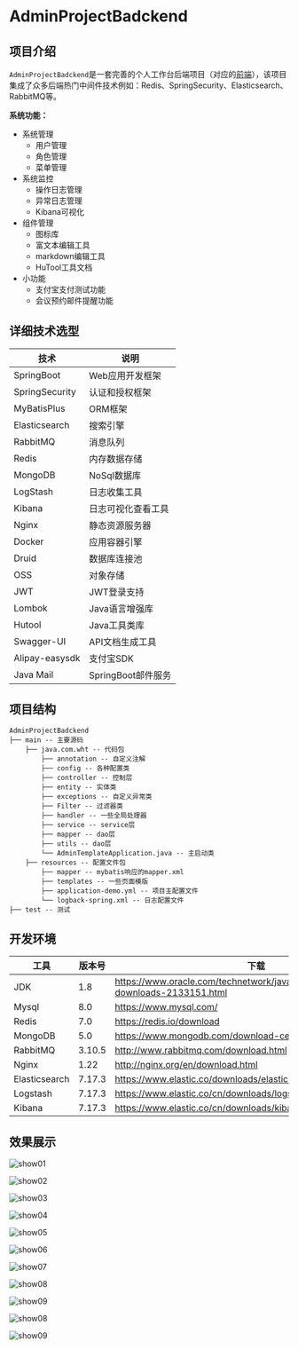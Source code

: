 # AdminProjectBadckend

## 项目介绍

`AdminProjectBadckend`是一套完善的个人工作台后端项目（对应的[前端](https://github.com/Iooooot/AdminProjectWeb)），该项目集成了众多后端热门中间件技术例如：Redis、SpringSecurity、Elasticsearch、RabbitMQ等。

**系统功能：**

- 系统管理
  - 用户管理
  - 角色管理
  - 菜单管理
- 系统监控
  - 操作日志管理
  - 异常日志管理
  - Kibana可视化
- 组件管理
  - 图标库
  - 富文本编辑工具
  - markdown编辑工具
  - HuTool工具文档
- 小功能
  - 支付宝支付测试功能
  - 会议预约邮件提醒功能

## 详细技术选型

| 技术           | 说明               |
| -------------- | ------------------ |
| SpringBoot     | Web应用开发框架    |
| SpringSecurity | 认证和授权框架     |
| MyBatisPlus    | ORM框架            |
| Elasticsearch  | 搜索引擎           |
| RabbitMQ       | 消息队列           |
| Redis          | 内存数据存储       |
| MongoDB        | NoSql数据库        |
| LogStash       | 日志收集工具       |
| Kibana         | 日志可视化查看工具 |
| Nginx          | 静态资源服务器     |
| Docker         | 应用容器引擎       |
| Druid          | 数据库连接池       |
| OSS            | 对象存储           |
| JWT            | JWT登录支持        |
| Lombok         | Java语言增强库     |
| Hutool         | Java工具类库       |
| Swagger-UI     | API文档生成工具    |
| Alipay-easysdk | 支付宝SDK          |
| Java Mail      | SpringBoot邮件服务 |

## 项目结构

```
AdminProjectBadckend
├── main -- 主要源码
	├── java.com.wht -- 代码包
		├── annotation -- 自定义注解
		├── config -- 各种配置类
		├── controller -- 控制层
		├── entity -- 实体类
		├── exceptions -- 自定义异常类
		├── Filter -- 过滤器类
		├── handler -- 一些全局处理器
		├── service -- service层
		├── mapper -- dao层
		├── utils -- dao层
		└── AdminTemplateApplication.java -- 主启动类
	├── resources -- 配置文件包
		├── mapper -- mybatis响应的mapper.xml
		├── templates -- 一些页面模版
		├── application-demo.yml -- 项目主配置文件
		└── logback-spring.xml -- 日志配置文件
├── test -- 测试
```

## 开发环境

| 工具          | 版本号 | 下载                                                         |
| ------------- | ------ | ------------------------------------------------------------ |
| JDK           | 1.8    | https://www.oracle.com/technetwork/java/javase/downloads/jdk8-downloads-2133151.html |
| Mysql         | 8.0    | https://www.mysql.com/                                       |
| Redis         | 7.0    | https://redis.io/download                                    |
| MongoDB       | 5.0    | https://www.mongodb.com/download-center                      |
| RabbitMQ      | 3.10.5 | http://www.rabbitmq.com/download.html                        |
| Nginx         | 1.22   | http://nginx.org/en/download.html                            |
| Elasticsearch | 7.17.3 | https://www.elastic.co/downloads/elasticsearch               |
| Logstash      | 7.17.3 | https://www.elastic.co/cn/downloads/logstash                 |
| Kibana        | 7.17.3 | https://www.elastic.co/cn/downloads/kibana                   |

## 效果展示
![show01](https://blogpic-1305209282.cos.ap-chengdu.myqcloud.com/img/show01.png)

![show02](https://blogpic-1305209282.cos.ap-chengdu.myqcloud.com/img/show02.png)

![show03](https://blogpic-1305209282.cos.ap-chengdu.myqcloud.com/img/show03.png)

![show04](https://blogpic-1305209282.cos.ap-chengdu.myqcloud.com/img/show04.png)

![show05](https://blogpic-1305209282.cos.ap-chengdu.myqcloud.com/img/show05.png)

![show06](https://blogpic-1305209282.cos.ap-chengdu.myqcloud.com/img/show06.png)

![show07](https://blogpic-1305209282.cos.ap-chengdu.myqcloud.com/img/show07.png)

![show08](https://blogpic-1305209282.cos.ap-chengdu.myqcloud.com/img/show08.png)

![show09](https://blogpic-1305209282.cos.ap-chengdu.myqcloud.com/img/show09.png)

![show08](https://blogpic-1305209282.cos.ap-chengdu.myqcloud.com/img/show08.png)

![show09](https://blogpic-1305209282.cos.ap-chengdu.myqcloud.com/img/show09.png)
